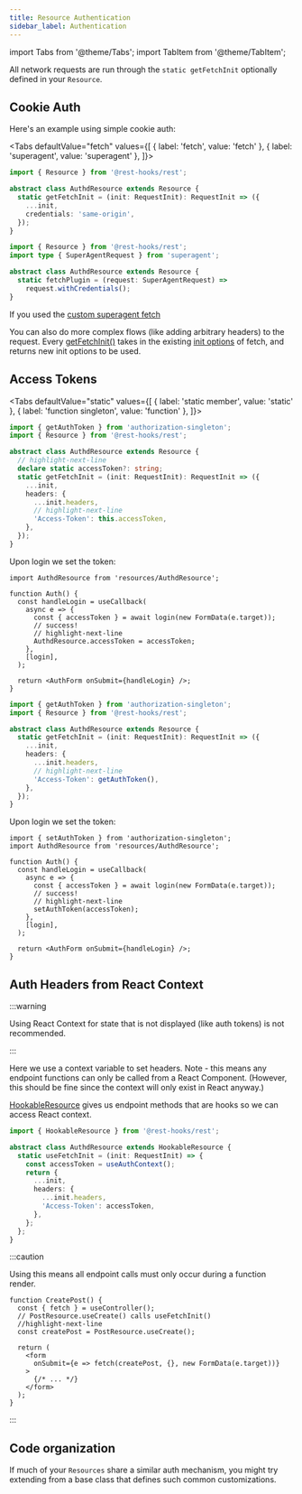 ```yaml
---
title: Resource Authentication
sidebar_label: Authentication
---
```


import Tabs from '@theme/Tabs';
import TabItem from '@theme/TabItem';

All network requests are run through the `static getFetchInit` optionally
defined in your `Resource`.

## Cookie Auth

Here's an example using simple cookie auth:

<Tabs
defaultValue="fetch"
values={[
{ label: 'fetch', value: 'fetch' },
{ label: 'superagent', value: 'superagent' },
]}>
<TabItem value="fetch">

```typescript
import { Resource } from '@rest-hooks/rest';

abstract class AuthdResource extends Resource {
  static getFetchInit = (init: RequestInit): RequestInit => ({
    ...init,
    credentials: 'same-origin',
  });
}
```

</TabItem>
<TabItem value="superagent">

```typescript
import { Resource } from '@rest-hooks/rest';
import type { SuperAgentRequest } from 'superagent';

abstract class AuthdResource extends Resource {
  static fetchPlugin = (request: SuperAgentRequest) =>
    request.withCredentials();
}
```

If you used the [custom superagent fetch](../guides/custom-networking#superagent)

</TabItem>
</Tabs>

You can also do more complex flows (like adding arbitrary headers) to
the request. Every [getFetchInit()](api/Resource.md#getFetchInit) takes in the existing [init options](https://developer.mozilla.org/en-US/docs/Web/API/WindowOrWorkerGlobalScope/fetch) of fetch, and returns new init options to be used.

## Access Tokens

<Tabs
defaultValue="static"
values={[
{ label: 'static member', value: 'static' },
{ label: 'function singleton', value: 'function' },
]}>
<TabItem value="static">

```ts title="resources/AuthdResource.ts"
import { getAuthToken } from 'authorization-singleton';
import { Resource } from '@rest-hooks/rest';

abstract class AuthdResource extends Resource {
  // highlight-next-line
  declare static accessToken?: string;
  static getFetchInit = (init: RequestInit): RequestInit => ({
    ...init,
    headers: {
      ...init.headers,
      // highlight-next-line
      'Access-Token': this.accessToken,
    },
  });
}
```

Upon login we set the token:

```tsx title="Auth.tsx"
import AuthdResource from 'resources/AuthdResource';

function Auth() {
  const handleLogin = useCallback(
    async e => {
      const { accessToken } = await login(new FormData(e.target));
      // success!
      // highlight-next-line
      AuthdResource.accessToken = accessToken;
    },
    [login],
  );

  return <AuthForm onSubmit={handleLogin} />;
}
```

</TabItem>
<TabItem value="function">

```ts
import { getAuthToken } from 'authorization-singleton';
import { Resource } from '@rest-hooks/rest';

abstract class AuthdResource extends Resource {
  static getFetchInit = (init: RequestInit): RequestInit => ({
    ...init,
    headers: {
      ...init.headers,
      // highlight-next-line
      'Access-Token': getAuthToken(),
    },
  });
}
```

Upon login we set the token:

```tsx title="Auth.tsx"
import { setAuthToken } from 'authorization-singleton';
import AuthdResource from 'resources/AuthdResource';

function Auth() {
  const handleLogin = useCallback(
    async e => {
      const { accessToken } = await login(new FormData(e.target));
      // success!
      // highlight-next-line
      setAuthToken(accessToken);
    },
    [login],
  );

  return <AuthForm onSubmit={handleLogin} />;
}
```

</TabItem>
</Tabs>

## Auth Headers from React Context

:::warning

Using React Context for state that is not displayed (like auth tokens) is not recommended.

:::

Here we use a context variable to set headers. Note - this means any endpoint functions can only be
called from a React Component. (However, this should be fine since the context will only exist in React anyway.)

[HookableResource](api/HookableResource.md) gives us endpoint methods that are hooks so we can access
React context.

```typescript
import { HookableResource } from '@rest-hooks/rest';

abstract class AuthdResource extends HookableResource {
  static useFetchInit = (init: RequestInit) => {
    const accessToken = useAuthContext();
    return {
      ...init,
      headers: {
        ...init.headers,
        'Access-Token': accessToken,
      },
    };
  };
}
```

:::caution

Using this means all endpoint calls must only occur during a function render.

```tsx
function CreatePost() {
  const { fetch } = useController();
  // PostResource.useCreate() calls useFetchInit()
  //highlight-next-line
  const createPost = PostResource.useCreate();

  return (
    <form
      onSubmit={e => fetch(createPost, {}, new FormData(e.target))}
    >
      {/* ... */}
    </form>
  );
}
```

:::


## Code organization

If much of your `Resources` share a similar auth mechanism, you might
try extending from a base class that defines such common customizations.
